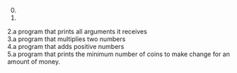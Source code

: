 0.
1.
2.a program that prints all arguments it receives\
3.a program that multiplies two numbers\
4.a program that adds positive numbers\
5.a program that prints the minimum number of coins to make change for an amount of money.
